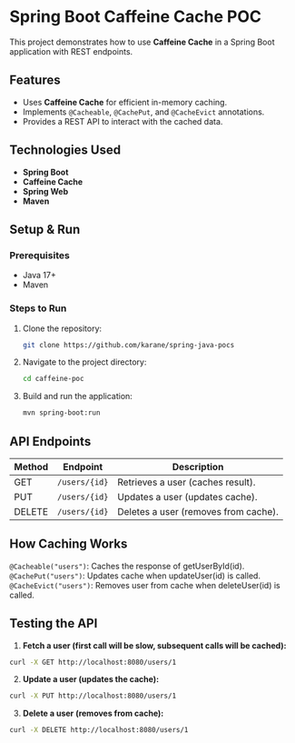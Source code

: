 # Spring Boot Caffeine Cache POC

This project demonstrates how to use **Caffeine Cache** in a Spring Boot application with REST endpoints.

## Features
- Uses **Caffeine Cache** for efficient in-memory caching.
- Implements `@Cacheable`, `@CachePut`, and `@CacheEvict` annotations.
- Provides a REST API to interact with the cached data.

## Technologies Used
- **Spring Boot**
- **Caffeine Cache**
- **Spring Web**
- **Maven**

## Setup & Run

### Prerequisites
- Java 17+
- Maven

### Steps to Run
1. Clone the repository:
   ```bash
   git clone https://github.com/karane/spring-java-pocs 
   ```
2. Navigate to the project directory:
   ```bash
   cd caffeine-poc
   ```
3. Build and run the application:
   ```bash
   mvn spring-boot:run
   ```
## API Endpoints

| Method | Endpoint       | Description                         |
|--------|---------------|-------------------------------------|
| GET    | `/users/{id}` | Retrieves a user (caches result).  |
| PUT    | `/users/{id}` | Updates a user (updates cache).    |
| DELETE | `/users/{id}` | Deletes a user (removes from cache). |removes from cache).
 
## How Caching Works
   `@Cacheable("users")`: Caches the response of getUserById(id).<br>
   `@CachePut("users")`: Updates cache when updateUser(id) is called.<br>
   `@CacheEvict("users")`: Removes user from cache when deleteUser(id) is called.<br> 
   
## Testing the API
   1. **Fetch a user (first call will be slow, subsequent calls will be cached):**<br>
   ```bash
   curl -X GET http://localhost:8080/users/1
   ```
   2. **Update a user (updates the cache):**<br>
   ```bash
   curl -X PUT http://localhost:8080/users/1
   ```
   3. **Delete a user (removes from cache):**<br>
   ```bash
   curl -X DELETE http://localhost:8080/users/1
   ```
   